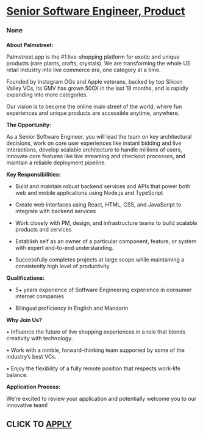 # [Senior Software Engineer, Product](https://www.remotewlb.com/apply/senior-software-engineer-product-130319)  
### None  
####  

**About Palmstreet:**

Palmstreet.app is the #1 live-shopping platform for exotic and unique products (rare plants, crafts, crystals). We are transforming the whole US retail industry into live commerce era, one category at a time.

Founded by Instagram OGs and Apple veterans, backed by top Silicon Valley VCs, its GMV has grown 500X in the last 18 months, and is rapidly expanding into more categories.

Our vision is to become the online main street of the world, where fun experiences and unique products are accessible anytime, anywhere.

 **The Opportunity:**

As a Senior Software Engineer, you will lead the team on key architectural decisions, work on core user experiences like instant bidding and live interactions, develop scalable architecture to handle millions of users, innovate core features like live streaming and checkout processes, and maintain a reliable deployment pipeline.

 **Key Responsibilities:**

  * Build and maintain robust backend services and APIs that power both web and mobile applications using Node.js and TypeScript

  * Create web interfaces using React, HTML, CSS, and JavaScript to integrate with backend services

  * Work closely with PM, design, and infrastructure teams to build scalable products and services

  * Establish self as an owner of a particular component, feature, or system with expert end-to-end understanding.

  * Successfully completes projects at large scope while maintaining a consistently high level of productivity

 **Qualifications:**

  * 5+ years experience of Software Engineering experience in consumer internet companies

  * Bilingual proficiency in English and Mandarin

 **Why Join Us?**

• Influence the future of live shopping experiences in a role that blends creativity with technology.

• Work with a nimble, forward-thinking team supported by some of the industry’s best VCs.

• Enjoy the flexibility of a fully remote position that respects work-life balance.

 **Application Process:**

We’re excited to review your application and potentially welcome you to our innovative team!

  
## CLICK TO [APPLY](https://www.remotewlb.com/apply/senior-software-engineer-product-130319)


